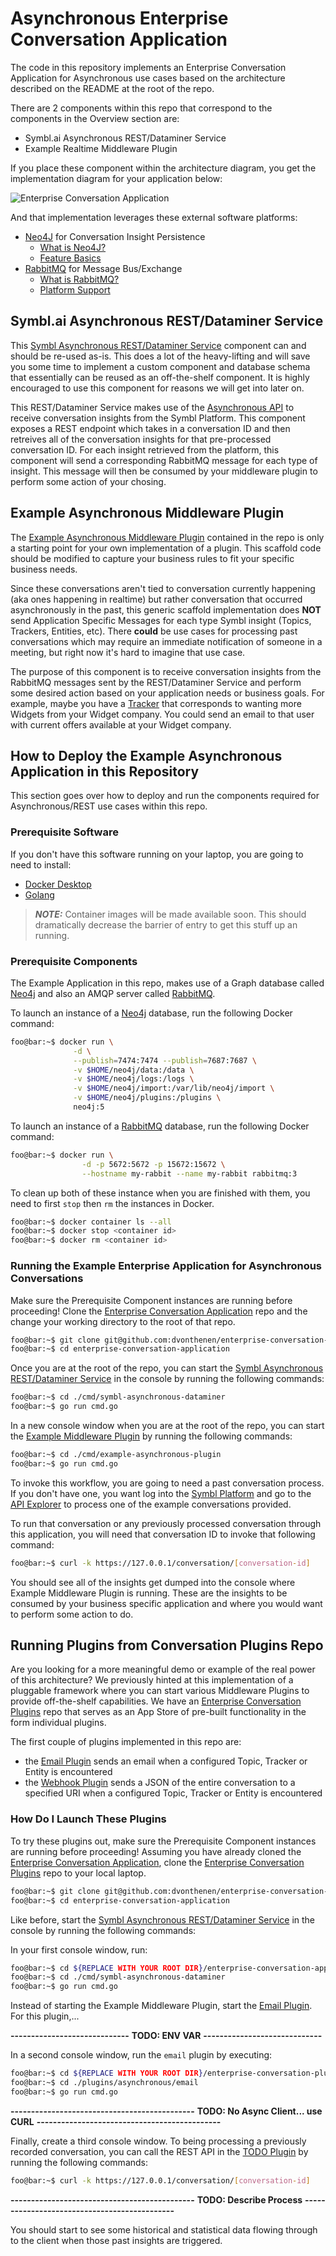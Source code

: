 # Asynchronous Enterprise Conversation Application

The code in this repository implements an Enterprise Conversation Application for Asynchronous use cases based on the architecture described on the README at the root of the repo.

There are 2 components within this repo that correspond to the components in the Overview section are:

- Symbl.ai Asynchronous REST/Dataminer Service
- Example Realtime Middleware Plugin

If you place these component within the architecture diagram, you get the implementation diagram for your application below:

![Enterprise Conversation Application](https://github.com/dvonthenen/enterprise-conversation-application/blob/main/docs/images/enterprise-asynchronous-architecture.png?raw=true)

And that implementation leverages these external software platforms:

- [Neo4J](https://neo4j.com/) for Conversation Insight Persistence
  - [What is Neo4J?](https://neo4j.com/docs/getting-started/current/)
  - [Feature Basics](https://graphacademy.neo4j.com/courses/neo4j-fundamentals/)
- [RabbitMQ](https://rabbitmq.com/) for Message Bus/Exchange
  - [What is RabbitMQ?](https://blog.iron.io/what-is-rabbitmq/)
  - [Platform Support](https://www.rabbitmq.com/devtools.html)

## Symbl.ai Asynchronous REST/Dataminer Service

This [Symbl Asynchronous REST/Dataminer Service](https://github.com/dvonthenen/enterprise-conversation-application/tree/main/cmd/symbl-rest-dataminer) component can and should be re-used as-is. This does a lot of the heavy-lifting and will save you some time to implement a custom component and database schema that essentially can be reused as an off-the-shelf component. It is highly encouraged to use this component for reasons we will get into later on.

This REST/Dataminer Service makes use of the [Asynchronous API](https://docs.symbl.ai/docs/async-api) to receive conversation insights from the Symbl Platform. This component exposes a REST endpoint which takes in a conversation ID and then retreives all of the conversation insights for that pre-processed conversation ID. For each insight retrieved from the platform, this component will send a corresponding RabbitMQ message for each type of insight. This message will then be consumed by your middleware plugin to perform some action of your chosing.

## Example Asynchronous Middleware Plugin

The [Example Asynchronous Middleware Plugin](https://github.com/dvonthenen/enterprise-conversation-application/tree/main/cmd/example-asynchronous-plugin) contained in the repo is only a starting point for your own implementation of a plugin. This scaffold code should be modified to capture your business rules to fit your specific business needs.

Since these conversations aren't tied to conversation currently happening (aka ones happening in realtime) but rather conversation that occurred asynchronously in the past, this generic scaffold implementation does **NOT** send Application Specific Messages for each type Symbl insight (Topics, Trackers, Entities, etc). There **could** be use cases for processing past conversations which may require an immediate notification of someone in a meeting, but right now it's hard to imagine that use case.

The purpose of this component is to receive conversation insights from the RabbitMQ messages sent by the REST/Dataminer Service and perform some desired action based on your application needs or business goals. For example, maybe you have a [Tracker](https://docs.symbl.ai/docs/trackers) that corresponds to wanting more Widgets from your Widget company. You could send an email to that user with current offers available at your Widget company.

## How to Deploy the Example Asynchronous Application in this Repository

This section goes over how to deploy and run the components required for Asynchronous/REST use cases within this repo.

### Prerequisite Software

If you don't have this software running on your laptop, you are going to need to install:

- [Docker Desktop](https://docs.docker.com/get-docker/)
- [Golang](https://go.dev/doc/install)

> **_NOTE:_** Container images will be made available soon. This should dramatically decrease the barrier of entry to get this stuff up an running.

### Prerequisite Components

The Example Application in this repo, makes use of a Graph database called [Neo4j](https://neo4j.com/) and also an AMQP server called [RabbitMQ](https://rabbitmq.com/).

To launch an instance of a [Neo4j](https://neo4j.com/) database, run the following Docker command:

```bash
foo@bar:~$ docker run \
              -d \
              --publish=7474:7474 --publish=7687:7687 \
              -v $HOME/neo4j/data:/data \
              -v $HOME/neo4j/logs:/logs \
              -v $HOME/neo4j/import:/var/lib/neo4j/import \
              -v $HOME/neo4j/plugins:/plugins \
              neo4j:5
```

To launch an instance of a [RabbitMQ](https://rabbitmq.com/) database, run the following Docker command:

```bash
foo@bar:~$ docker run \
                -d -p 5672:5672 -p 15672:15672 \
                --hostname my-rabbit --name my-rabbit rabbitmq:3
```

To clean up both of these instance when you are finished with them, you need to first `stop` then `rm` the instances in Docker.

```bash
foo@bar:~$ docker container ls --all
foo@bar:~$ docker stop <container id>
foo@bar:~$ docker rm <container id>
```

### Running the Example Enterprise Application for Asynchronous Conversations

Make sure the Prerequisite Component instances are running before proceeding! Clone the [Enterprise Conversation Application](https://github.com/dvonthenen/enterprise-conversation-application) repo and the change your working directory to the root of that repo.

```bash
foo@bar:~$ git clone git@github.com:dvonthenen/enterprise-conversation-application.git
foo@bar:~$ cd enterprise-conversation-application
```

Once you are at the root of the repo, you can start the [Symbl Asynchronous REST/Dataminer Service](https://github.com/dvonthenen/enterprise-conversation-application/tree/main/cmd/symbl-asynchronous-dataminer) in the console by running the following commands:

```bash
foo@bar:~$ cd ./cmd/symbl-asynchronous-dataminer
foo@bar:~$ go run cmd.go
```

In a new console window when you are at the root of the repo, you can start the [Example Middleware Plugin](https://github.com/dvonthenen/enterprise-conversation-application/tree/main/cmd/example-asynchronous-plugin) by running the following commands:

```bash
foo@bar:~$ cd ./cmd/example-asynchronous-plugin
foo@bar:~$ go run cmd.go
```

To invoke this workflow, you are going to need a past conversation process. If you don't have one, you want log into the [Symbl Platform](https://platform.symbl.ai/) and go to the [API Explorer](https://platform.symbl.ai/#/explorer/topics) to process one of the example conversations provided.

To run that conversation or any previously processed conversation through this application, you will need that conversation ID to invoke that following command:

```bash
foo@bar:~$ curl -k https://127.0.0.1/conversation/[conversation-id]
```

You should see all of the insights get dumped into the console where Example Middleware Plugin is running. These are the insights to be consumed by your business specific application and where you would want to perform some action to do.

## Running Plugins from Conversation Plugins Repo

Are you looking for a more meaningful demo or example of the real power of this architecture? We previously hinted at this implementation of a pluggable framework where you can start various Middleware Plugins to provide off-the-shelf capabilities. We have an [Enterprise Conversation Plugins](https://github.com/dvonthenen/enterprise-conversation-plugins) repo that serves as an App Store of pre-built functionality in the form individual plugins.

The first couple of plugins implemented in this repo are:

- the [Email Plugin](https://github.com/dvonthenen/enterprise-conversation-plugins/tree/main/plugins/asynchronous/email) sends an email when a configured Topic, Tracker or Entity is encountered
- the [Webhook Plugin](https://github.com/dvonthenen/enterprise-conversation-plugins/tree/main/plugins/asynchronous/webhook) sends a JSON of the entire conversation to a specified URI when a configured Topic, Tracker or Entity is encountered

### How Do I Launch These Plugins

To try these plugins out, make sure the Prerequisite Component instances are running before proceeding! Assuming you have already cloned the [Enterprise Conversation Application](https://github.com/dvonthenen/enterprise-conversation-application), clone the [Enterprise Conversation Plugins](hhttps://github.com/dvonthenen/enterprise-conversation-plugins) repo to your local laptop.

```bash
foo@bar:~$ git clone git@github.com:dvonthenen/enterprise-conversation-plugins.git
foo@bar:~$ cd enterprise-conversation-application
```

Like before, start the [Symbl Asynchronous REST/Dataminer Service](https://github.com/dvonthenen/enterprise-conversation-application/tree/main/cmd/symbl-asynchronous-dataminer) in the console by running the following commands:

In your first console window, run:
```bash
foo@bar:~$ cd ${REPLACE WITH YOUR ROOT DIR}/enterprise-conversation-application
foo@bar:~$ cd ./cmd/symbl-asynchronous-dataminer
foo@bar:~$ go run cmd.go
```

Instead of starting the Example Middleware Plugin, start the [Email Plugin](https://github.com/dvonthenen/enterprise-conversation-plugins/tree/main/plugins/asynchronous/email). For this plugin,...

**-----------------------------**
**TODO: ENV VAR**
**-----------------------------**

In a second console window, run the `email` plugin by executing:
```bash
foo@bar:~$ cd ${REPLACE WITH YOUR ROOT DIR}/enterprise-conversation-plugins
foo@bar:~$ cd ./plugins/asynchronous/email
foo@bar:~$ go run cmd.go
```

**---------------------------------------------**
**TODO: No Async Client... use CURL**
**---------------------------------------------**

Finally, create a third console window. To being processing a previously recorded conversation, you can call the REST API in the [TODO Plugin](https://github.com/dvonthenen/enterprise-conversation-plugins/tree/main/plugins/asynchronous/email) by running the following commands:

```bash
foo@bar:~$ curl -k https://127.0.0.1/conversation/[conversation-id]
```

**---------------------------------------------**
**TODO: Describe Process**
**---------------------------------------------**

You should start to see some historical and statistical data flowing through to the client when those past insights are triggered.
